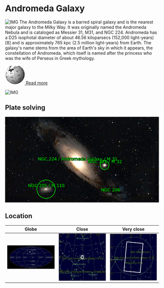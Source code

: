 # Andromeda Galaxy
![IMG](../Imaging//Original/Andromeda_Galaxy.jpg)
The Andromeda Galaxy is a barred spiral galaxy and is the nearest major galaxy to the Milky Way. It was originally named the Andromeda Nebula and is cataloged as Messier 31, M31, and NGC 224. Andromeda has a D25 isophotal diameter of about 46.56 kiloparsecs (152,000 light-years)[8] and is approximately 765 kpc (2.5 million light-years) from Earth. The galaxy's name stems from the area of Earth's sky in which it appears, the constellation of Andromeda, which itself is named after the princess who was the wife of Perseus in Greek mythology. 

[![](../Imaging/Common/Wikipedia.png) Read more](https://en.wikipedia.org/wiki/Andromeda_Galaxy)

![IMG](../Imaging//Grayscale/Andromeda_Galaxy.jpg)


## Plate solving
![IMG](../Imaging//Annotated/Andromeda_Galaxy_Annotated.jpg)

## Location 

| Globe | Close | Very close |
| ----- | ----- | ----- |
|![IMG](../Imaging//Annotated/Andromeda_Galaxy_Globe.jpg) |![IMG](../Imaging//Annotated/Andromeda_Galaxy_Close.jpg) |![IMG](../Imaging//Annotated/Andromeda_Galaxy_Closer.jpg) |